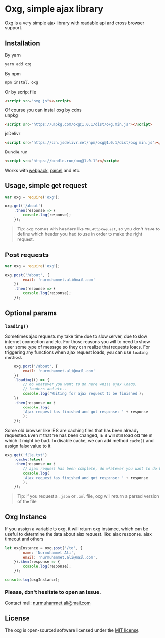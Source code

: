 # Oxg, simple ajax library

Oxg is a very simple ajax library with readable api and cross browser support.

## Installation
By yarn
```bash
yarn add oxg
```
By npm
```bash
npm install oxg
```
Or by script file
```html
<script src="oxg.js"></script>
```
Of course you can install oxg by cdns  
unpkg
```html
<script src="https://unpkg.com/oxg@1.0.1/dist/oxg.min.js"></script>
```
jsDelivr
```html
<script src="https://cdn.jsdelivr.net/npm/oxg@1.0.1/dist/oxg.min.js"></script>
```
Bundle.run
```html
<script src="https://bundle.run/oxg@1.0.1"></script>
```
Works with [webpack](https://webpack.js.org/), [parcel](https://parceljs.org/) and etc.

## Usage, simple get request
```js
var oxg = require('oxg');

oxg.get('/about')
    .then(response => {
        console.log(response);
    });
```
> Tip: oxg comes with headers like `XMLHttpRequest`, so you don't have to define which header you had to use in order to make the right request. 

## Post requests
```js
var oxg = require('oxg');

oxg.post('/about', {
        email: 'nurmuhammet.ali@mail.com'
    })
    .then(response => {
        console.log(response);
    });
```

## Optional params
### `loading()`
Sometimes ajax requests my take time due to slow server, due to slow internet connection and etc. For those reasons you will to need to show user some type of message so they can realize that requests loads. For triggering any functions when ajax request loads, you can use `loading` method.
```js
    oxg.post('/about', {
        email: 'nurmuhammet.ali@mail.com'
    })
    .loading(() => {
        // do whatever you want to do here while ajax loads, 
        // loaders and etc..
        console.log('Waiting for ajax request to be finished');
    })
    .then(response => {
        console.log(
        'Ajax request has finished and got response: ' + response
        );
    });
```
Some old browser like IE 8 are caching files that has been already requested. Even if that file has been changed, IE 8 will still load old file in which it might be bad. To disable cache, we can add method `cache()` and assign false value to it
```js
oxg.get('file.txt')
    .cache(false)
    .then(response => {
        // ajax request has been complete, do whatever you want to do here
        console.log(
        'Ajax request has finished and got response: ' + response
        );
    });
```

> Tip: if you request a `.json` or `.xml` file, oxg will return a parsed  version of the file

## Oxg Instance
If you assign a variable to oxg, it will return oxg instance, which can be useful to determine the data about ajax request, like: ajax response, ajax timeout and others
```js
let oxgInstance = oxg.post('/to', {
        name: 'Nurmuhammet Ali',
        email: 'nurmuhammet.ali@mail.com',
    }).then(response => {
        console.log(response);
    });

console.log(oxgInstance);
```

### Please, don't hesitate to open an issue.

Contact mail:  [nurmuhammet.ali@mail.com](mailto:nurmuhammet.ali@mail.com)

## [](https://github.com/nurmuhammet-ali/oxg#license)License

The oxg is open-sourced software licensed under the  [MIT license](https://opensource.org/licenses/MIT). 
